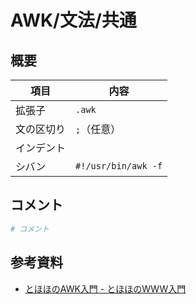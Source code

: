 # AWK/文法/共通

## 概要

| 項目       | 内容                |
| ---------- | ------------------- |
| 拡張子     | `.awk`              |
| 文の区切り | `;`（任意）         |
| インデント |                     |
| シバン     | `#!/usr/bin/awk -f` |

## コメント

```awk
# コメント
```

## 参考資料

- [とほほのAWK入門 - とほほのWWW入門](https://www.tohoho-web.com/ex/awk.html)
